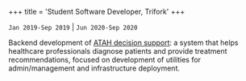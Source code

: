 +++
title = 'Student Software Developer, Trifork'
+++

`Jan 2019-Sep 2019` | `Jun 2020-Sep 2020`

Backend development of [ATAH decision support](https://trifork.com/?cases=decisionsupport): a system that helps healthcare professionals diagnose patients and provide treatment recommendations, focused on development of utilities for admin/management and infrastructure deployment.
